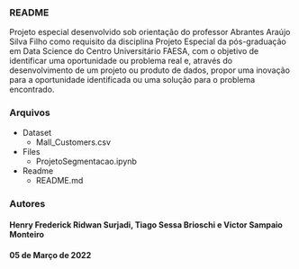 ### README

Projeto especial desenvolvido sob orientação do professor Abrantes Araújo Silva Filho como requisito da disciplina Projeto Especial da pós-graduação em Data Science do Centro Universitário FAESA, com o objetivo de identificar uma oportunidade ou problema real e, através do desenvolvimento de um projeto ou produto de dados, propor uma inovação para a oportunidade identificada ou uma solução para o problema encontrado.

###     Arquivos

- Dataset
  - Mall_Customers.csv
- Files
  - ProjetoSegmentacao.ipynb
- Readme
  - README.md

###     Autores

####    Henry Frederick Ridwan Surjadi, Tiago Sessa Brioschi e Victor Sampaio Monteiro
####    05 de Março de 2022
